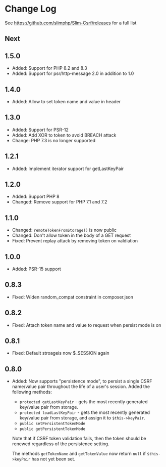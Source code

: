 # Change Log

See https://github.com/slimphp/Slim-Csrf/releases for a full list

## Next

## 1.5.0

- Added: Support for PHP 8.2 and 8.3
- Added: Support for psr/http-message 2.0 in addition to 1.0

## 1.4.0

- Added: Allow to set token name and value in header

## 1.3.0

- Added: Support for PSR-12
- Added: Add XOR to token to avoid BREACH attack
- Change: PHP 7.3 is no longer supported

## 1.2.1

- Added: Implement iterator support for getLastKeyPair

## 1.2.0

- Added: Support PHP 8
- Changed: Remove support for PHP 7.1 and 7.2

## 1.1.0

- Changed: `remoteTokenFromStorage()` is now public
- Changed: Don't allow token in the body of a GET request
- Fixed: Prevent replay attack by removing token on valdiation

## 1.0.0

- Added: PSR-15 support

## 0.8.3

 - Fixed: Widen random_compat constraint in composer.json

## 0.8.2

- Fixed: Attach token name and value to request when persist mode is on

## 0.8.1

- Fixed: Default stroageis now $_SESSION again

## 0.8.0

- Added: Now supports "persistence mode", to persist a single CSRF name/value pair throughout the life of a user's session.  Added the following methods:

  - `protected getLastKeyPair` - gets the most recently generated key/value pair from storage.
  - `protected loadLastKeyPair` - gets the most recently generated key/value pair from storage, and assign it to `$this->keyPair`.
  - `public setPersistentTokenMode`
  - `public getPersistentTokenMode`

  Note that if CSRF token validation fails, then the token should be renewed regardless of the persistence setting.
    
  The methods `getTokenName` and `getTokenValue` now return `null` if `$this->keyPair` has not yet been set.

